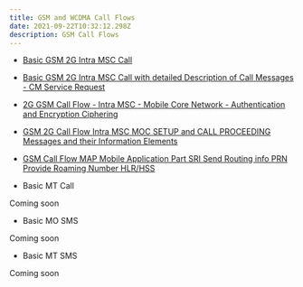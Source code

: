 ```yaml
---
title: GSM and WCDMA Call Flows
date: 2021-09-22T10:32:12.298Z
description: GSM Call Flows
---
```

* [Basic GSM 2G Intra MSC Call](https://youtu.be/JvvmDIjCPto)
* [Basic GSM 2G Intra MSC Call with detailed Description of Call Messages - CM Service Request](https://youtu.be/P94LwwQtSQc)
* [2G GSM Call Flow - Intra MSC - Mobile Core Network - Authentication and Encryption Ciphering](https://youtu.be/bm_m3EhbonI)
* [GSM 2G Call Flow Intra MSC MOC SETUP and CALL PROCEEDING Messages and their Information Elements](https://youtu.be/47-IjC4k9I4)
* [GSM Call Flow MAP Mobile Application Part SRI Send Routing info PRN Provide Roaming Number HLR/HSS](https://youtu.be/s_AGDytI34k)


* Basic MT Call

Coming soon

* Basic MO SMS

Coming soon

* Basic MT SMS

Coming soon